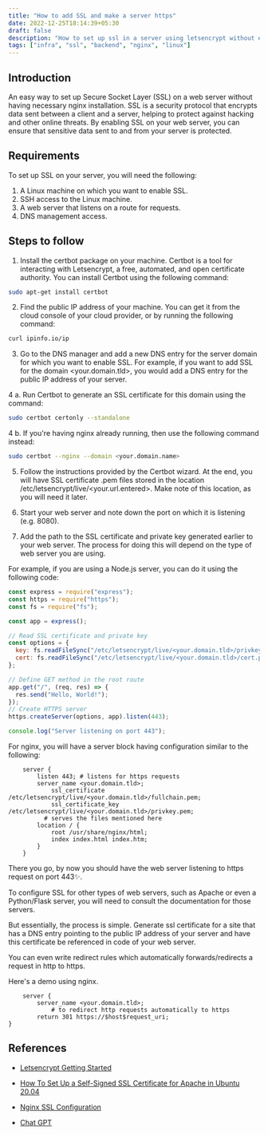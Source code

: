 ```yaml
---
title: "How to add SSL and make a server https"
date: 2022-12-25T18:14:39+05:30
draft: false
description: "How to set up ssl in a server using letsencrypt without even using nginx"
tags: ["infra", "ssl", "backend", "nginx", "linux"]
---
```


## Introduction

An easy way to set up Secure Socket Layer (SSL) on a web server without having necessary nginx installation. SSL is a security protocol that encrypts data sent between a client and a server, helping to protect against hacking and other online threats. By enabling SSL on your web server, you can ensure that sensitive data sent to and from your server is protected.

## Requirements

To set up SSL on your server, you will need the following:

1. A Linux machine on which you want to enable SSL.
2. SSH access to the Linux machine.
3. A web server that listens on a route for requests.
4. DNS management access.

## Steps to follow

1. Install the certbot package on your machine. Certbot is a tool for interacting with Letsencrypt, a free, automated, and open certificate authority. You can install Certbot using the following command:

```bash
sudo apt-get install certbot
```

2. Find the public IP address of your machine. You can get it from the cloud console of your cloud provider, or by running the following command:

```bash
curl ipinfo.io/ip
```

3. Go to the DNS manager and add a new DNS entry for the server domain for which you want to enable SSL. For example, if you want to add SSL for the domain <your.domain.tld>, you would add a DNS entry for the public IP address of your server.

4 a. Run Certbot to generate an SSL certificate for this domain using the command:

```bash
sudo certbot certonly --standalone
```

4 b. If you're having nginx already running, then use the following command instead:

```bash
sudo certbot --nginx --domain <your.domain.name>
```

5.  Follow the instructions provided by the Certbot wizard. At the end, you will have SSL certificate .pem files stored in the location /etc/letsencrypt/live/<your.url.entered>. Make note of this location, as you will need it later.

6.  Start your web server and note down the port on which it is listening (e.g. 8080).

7.  Add the path to the SSL certificate and private key generated earlier to your web server. The process for doing this will depend on the type of web server you are using.

For example, if you are using a Node.js server, you can do it using the following code:

```javascript
const express = require("express");
const https = require("https");
const fs = require("fs");

const app = express();

// Read SSL certificate and private key
const options = {
  key: fs.readFileSync("/etc/letsencrypt/live/<your.domain.tld>/privkey.pem"),
  cert: fs.readFileSync("/etc/letsencrypt/live/<your.domain.tld>/cert.pem"),
};

// Define GET method in the root route
app.get("/", (req, res) => {
  res.send("Hello, World!");
});
// Create HTTPS server
https.createServer(options, app).listen(443);

console.log("Server listening on port 443");
```

For nginx, you will have a server block having configuration similar to the following:

```nginx
	server {
	    listen 443; # listens for https requests
	    server_name <your.domain.tld>;
    	    ssl_certificate /etc/letsencrypt/live/<your.domain.tld>/fullchain.pem;
    	    ssl_certificate_key /etc/letsencrypt/live/<your.domain.tld>/privkey.pem;
          # serves the files mentioned here
	    location / {
	        root /usr/share/nginx/html;
	        index index.html index.htm;
	    }
	}

```

There you go, by now you should have the web server listening to https request on port 443✨.

To configure SSL for other types of web servers, such as Apache or even a Python/Flask server, you will need to consult the documentation for those servers.

But essentially, the process is simple. Generate ssl certificate for a site that has a DNS entry pointing to the public IP address of your server and have this certificate be referenced in code of your web server.

You can even write redirect rules which automatically forwards/redirects a request in http to https.

Here's a demo using nginx.

```nginx
 	server {
 	    server_name <your.domain.tld>;
    	    # to redirect http requests automatically to https
 	    return 301 https://$host$request_uri;
}

```

## References

- [Letsencrypt Getting Started](https://letsencrypt.org/getting-started/)

- [How To Set Up a Self-Signed SSL Certificate for Apache in Ubuntu 20.04](https://www.digitalocean.com/community/tutorials/how-to-secure-nginx-with-let-s-encrypt-on-ubuntu-20-04)

- [Nginx SSL Configuration](https://nginx.org/en/docs/http/configuring_https_servers.html)

- [Chat GPT](https://chat.openai.com/)
